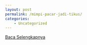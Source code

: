 ```yaml
---
layout: post
permalink: /mimpi-pacar-jadi-tikus/
categories:
    - Uncategorized
---
```


[Baca Selengkapnya](/01)